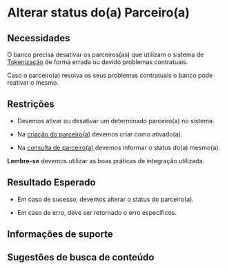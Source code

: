 # Alterar status do(a) Parceiro(a)

## Necessidades

O banco precisa desativar os parceiros(as) que utilizam o sistema de [Tokenização](../README.md) de forma errada ou devido 
problemas contratuais.

Caso o parceiro(a) resolva os seus problemas contratuais o banco pode reativar o mesmo.
    
## Restrições

- Devemos ativar ou desativar um determinado parceiro(a) no sistema.

- Na [criação do parceiro(a)](005-cricao-parceiro.md) devemos criar como ativado(a).

- Na [consulta de parceiro(a)](015-consulta-parceiro.md) devemos informar o status do(a) mesmo(a).

**Lembre-se** devemos utilizar as boas práticas de integração utilizada.

## Resultado Esperado

- Em caso de sucesso, devemos alterar o status do parceiro(a).

- Em caso de erro, deve ser retornado o erro específicos.

## Informações de suporte

## Sugestões de busca de conteúdo